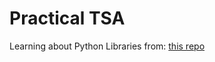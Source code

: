 # Practical TSA
Learning about Python Libraries from:
<a href="https://github.com/PracticalTimeSeriesAnalysis/BookRepo">this repo</a>
